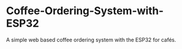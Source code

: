 # Coffee-Ordering-System-with-ESP32
A simple web based coffee ordering system with the ESP32 for cafés.

